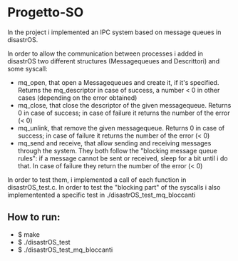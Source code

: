 # Progetto-SO

In the project i implemented an IPC system based on message queues in disastrOS.

In order to allow the communication between processes i added in disastrOS two different structures (Messagequeues and Descrittori) and some syscall:

- mq_open, that open a Messagequeues and create it, if it's specified. Returns the mq_descriptor in case of success, a number < 0 in other cases (depending on the error obtained)
- mq_close, that close the descriptor of the given messagequeue. Returns 0 in case of success; in case of failure it returns the number of the error (< 0)
- mq_unlink, that remove the given messagequeue. Returns 0 in case of success; in case of failure it returns the number of the error (< 0)
- mq_send and receive, that allow sending and receiving messages through the system. They both follow the "blocking message queue rules": if a message cannot be sent or received, sleep for a bit until i do that. In case of failure they return the number of the error (< 0)

In order to test them, i implemented a call of each function in disastrOS_test.c. In order to test the "blocking part" of the syscalls i also implementented a specific test in ./disastrOS_test_mq_bloccanti

## How to run:
- $ make
- $ ./disastrOS_test
- $ ./disastrOS_test_mq_bloccanti
